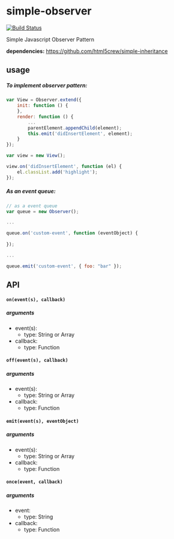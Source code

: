 simple-observer
==================

[![Build Status](https://travis-ci.org/html5crew/simple-observer.svg?branch=master)](https://travis-ci.org/html5crew/simple-observer)

Simple Javascript Observer Pattern

__dependencies:__ https://github.com/html5crew/simple-inheritance

## usage

##### To implement observer pattern:
```javascript
var View = Observer.extend({
    init: function () {
    },
    render: function () {
        ...
        parentElement.appendChild(element);
        this.emit('didInsertElement', element);
    }
});

var view = new View();

view.on('didInsertElement', function (el) {
    el.classList.add('highlight');
});
```

##### As an event queue:

```javascript
// as a event queue
var queue = new Observer();

...

queue.on('custom-event', function (eventObject) {
    
});

...

queue.emit('custom-event', { foo: "bar" });
```


## API

#### `on(event(s), callback)`

##### arguments
- event(s):
	- type: String or Array
- callback:
	- type: Function

#### `off(event(s), callback)`

##### arguments
- event(s):
	- type: String or Array
- callback:
	- type: Function

#### `emit(event(s), eventObject)`

##### arguments
- event(s):
	- type: String or Array
- callback:
	- type: Function

#### `once(event, callback)`

##### arguments
- event:
	- type: String
- callback:
	- type: Function
